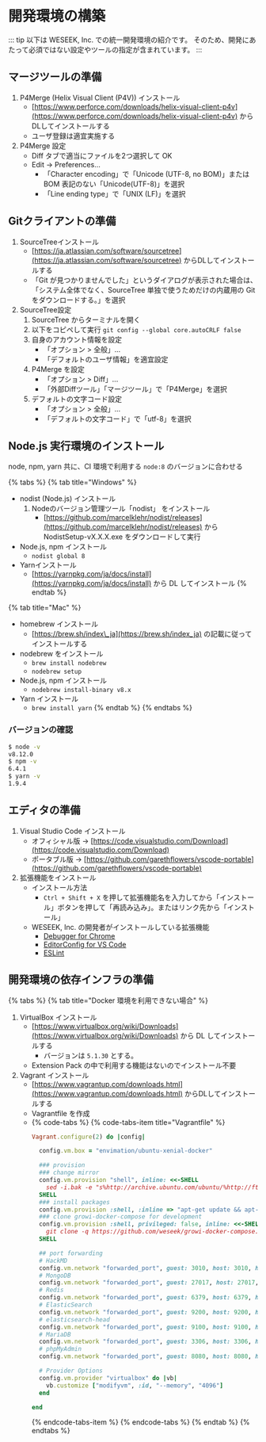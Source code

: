 # 開発環境の構築

::: tip
以下は WESEEK, Inc. での統一開発環境の紹介です。
そのため、開発にあたって必須ではない設定やツールの指定が含まれています。
:::

## マージツールの準備

1. P4Merge \(Helix Visual Client \(P4V\)\) インストール
   * [https://www.perforce.com/downloads/helix-visual-client-p4v](https://www.perforce.com/downloads/helix-visual-client-p4v) からDLしてインストールする
   * ユーザ登録は適宜実施する
2. P4Merge 設定
   * Diff タブで適当にファイルを2つ選択して OK
   * Edit -&gt; Preferences...
     * 「Character encoding」で「Unicode \(UTF-8, no BOM\)」または BOM 表記のない「Unicode\(UTF-8\)」を選択
     * 「Line ending type」で「UNIX \(LF\)」を選択

## Gitクライアントの準備

1. SourceTreeインストール
   * [https://ja.atlassian.com/software/sourcetree](https://ja.atlassian.com/software/sourcetree) からDLしてインストールする
   * 「Git が見つかりませんでした」というダイアログが表示された場合は、「システム全体でなく、SourceTree 単独で使うためだけの内蔵用の Git をダウンロードする。」を選択
2. SourceTree設定
   1. SourceTree からターミナルを開く
   2. 以下をコピペして実行 `git config --global core.autoCRLF false`
   3. 自身のアカウント情報を設定
      * 「オプション &gt; 全般」...
      * 「デフォルトのユーザ情報」を適宜設定
   4. P4Merge を設定
      * 「オプション &gt; Diff」...
      * 「外部Diffツール」「マージツール」で「P4Merge」を選択
   5. デフォルトの文字コード設定
      * 「オプション &gt; 全般」...
      * 「デフォルトの文字コード」で「utf-8」を選択

## Node.js 実行環境のインストール

node, npm, yarn 共に、CI 環境で利用する `node:8` のバージョンに合わせる

{% tabs %}
{% tab title="Windows" %}
* nodist \(Node.js\) インストール
  1. Nodeのバージョン管理ツール「nodist」 をインストール
     * [https://github.com/marcelklehr/nodist/releases](https://github.com/marcelklehr/nodist/releases) から NodistSetup-vX.X.X.exe をダウンロードして実行
* Node.js, npm インストール
  * `nodist global 8`
* Yarnインストール
  * [https://yarnpkg.com/ja/docs/install](https://yarnpkg.com/ja/docs/install) から DL してインストール
{% endtab %}

{% tab title="Mac" %}
* homebrew インストール
  * [https://brew.sh/index\_ja](https://brew.sh/index_ja) の記載に従ってインストールする
* nodebrew をインストール
  * `brew install nodebrew`
  * `nodebrew setup`
* Node.js, npm インストール
  * `nodebrew install-binary v8.x`
* Yarn インストール
  * `brew install yarn`
{% endtab %}
{% endtabs %}

### バージョンの確認

```bash
$ node -v
v8.12.0
$ npm -v
6.4.1
$ yarn -v
1.9.4
```

## エディタの準備

1. Visual Studio Code インストール
   * オフィシャル版 → [https://code.visualstudio.com/Download](https://code.visualstudio.com/Download)
   * ポータブル版 → [https://github.com/garethflowers/vscode-portable](https://github.com/garethflowers/vscode-portable)
2. 拡張機能をインストール
   * インストール方法
     * `Ctrl + Shift + X` を押して拡張機能名を入力してから「インストール」ボタンを押して「再読み込み」。またはリンク先から「インストール」
   * WESEEK, Inc. の開発者がインストールしている拡張機能
     * [Debugger for Chrome](https://marketplace.visualstudio.com/items?itemName=msjsdiag.debugger-for-chrome)
     * [EditorConfig for VS Code](https://marketplace.visualstudio.com/items?itemName=EditorConfig.EditorConfig)
     * [ESLint](https://marketplace.visualstudio.com/items?itemName=dbaeumer.vscode-eslint) 

## 開発環境の依存インフラの準備

{% tabs %}
{% tab title="Docker 環境を利用できない場合" %}
1. VirtualBox インストール
   * [https://www.virtualbox.org/wiki/Downloads](https://www.virtualbox.org/wiki/Downloads) から DL してインストールする
     * バージョンは `5.1.30` とする。
   * Extension Pack の中で利用する機能はないのでインストール不要
2. Vagrant インストール
   * [https://www.vagrantup.com/downloads.html](https://www.vagrantup.com/downloads.html) からDLしてインストールする
   * Vagrantfile を作成
   * {% code-tabs %}
     {% code-tabs-item title="Vagrantfile" %}
     ```ruby
     Vagrant.configure(2) do |config|
  
       config.vm.box = "envimation/ubuntu-xenial-docker"

       ### provision
       ### change mirror
       config.vm.provision "shell", inline: <<-SHELL
         sed -i.bak -e "s%http://archive.ubuntu.com/ubuntu/%http://ftp.iij.ad.jp/pub/linux/ubuntu/archive/%g" /etc/apt/sources.list
       SHELL
       ### install packages
       config.vm.provision :shell, :inline => "apt-get update && apt-get install -q -y tmux git nano less"
       ### clone growi-docker-compose for development
       config.vm.provision :shell, privileged: false, inline: <<-SHELL
         git clone -q https://github.com/weseek/growi-docker-compose.git growi
       SHELL

       ## port forwarding
       # HackMD
       config.vm.network "forwarded_port", guest: 3010, host: 3010, host_ip: "empty"
       # MongoDB
       config.vm.network "forwarded_port", guest: 27017, host: 27017, host_ip: "127.0.0.1"
       # Redis
       config.vm.network "forwarded_port", guest: 6379, host: 6379, host_ip: "127.0.0.1"
       # ElasticSearch
       config.vm.network "forwarded_port", guest: 9200, host: 9200, host_ip: "127.0.0.1"
       # elasticsearch-head
       config.vm.network "forwarded_port", guest: 9100, host: 9100, host_ip: "127.0.0.1"
       # MariaDB
       config.vm.network "forwarded_port", guest: 3306, host: 3306, host_ip: "127.0.0.1"
       # phpMyAdmin
       config.vm.network "forwarded_port", guest: 8080, host: 8080, host_ip: "127.0.0.1"

       # Provider Options
       config.vm.provider "virtualbox" do |vb|
         vb.customize ["modifyvm", :id, "--memory", "4096"]
       end

     end

     ```
     {% endcode-tabs-item %}
     {% endcode-tabs %}
{% endtab %}
{% endtabs %}

